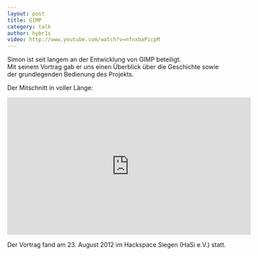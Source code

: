 ```yaml
---
layout: post
title: GIMP
category: talk
author: hybr1s
video: http://www.youtube.com/watch?v=nfnxbaPicpM
---
```

Simon ist seit langem an der Entwicklung von GIMP beteiligt.  
Mit seinem Vortrag gab er uns einen Überblick über die Geschichte sowie der grundlegenden Bedienung des Projekts.  

<!-- break -->

Der Mitschnitt in voller Länge:  

<iframe width="560" height="315" src="http://www.youtube-nocookie.com/embed/nfnxbaPicpM?html5=1&rel=0" frameborder="0" allowfullscreen></iframe>

Der Vortrag fand am 23. August 2012 im Hackspace Siegen (HaSi e.V.) statt.

